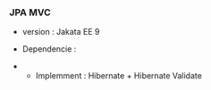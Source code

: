 ### JPA MVC
* version : Jakata EE 9
* Dependencie :

* - Implemment : Hibernate + Hibernate Validate
